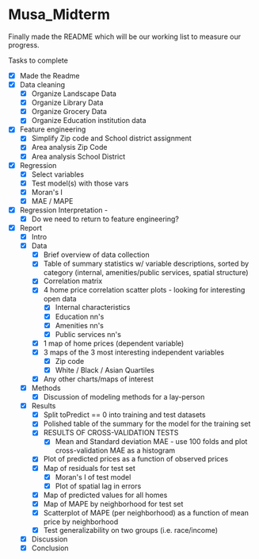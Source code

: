 # Musa_Midterm

Finally made the README which will be our working list to measure our progress. 

Tasks to complete
- [X] Made the Readme
- [X] Data cleaning
  - [X] Organize Landscape Data
  - [X] Organize Library Data
  - [X] Organize Grocery Data
  - [X] Organize Education institution data  
- [X] Feature engineering
  - [X] Simplify Zip code and School district assignment 
  - [X] Area analysis Zip Code
  - [X] Area analysis School District
- [X] Regression
  - [X] Select variables
  - [X] Test model(s) with those vars
  - [X] Moran's I
  - [X] MAE / MAPE
- [X] Regression Interpretation -
  - [X] Do we need to return to feature engineering?
- [X] Report
  - [X] Intro
  - [X] Data
	- [X] Brief overview of data collection
	- [X] Table of summary statistics w/ variable descriptions, sorted by category (internal, amenities/public services, spatial structure)
	- [X] Correlation matrix
	- [X] 4 home price correlation scatter plots - looking for interesting open data
		- [X] Internal characteristics
		- [X] Education nn's
		- [X] Amenities nn's
		- [X] Public services nn's
	- [X] 1 map of home prices (dependent variable)
	- [X] 3 maps of the 3 most interesting independent variables
		- [X] Zip code
		- [X] White / Black / Asian Quartiles
	- [X] Any other charts/maps of interest
  - [X] Methods
	- [X] Discussion of modeling methods for a lay-person
  - [X] Results
	- [X] Split toPredict == 0 into training and test datasets
	- [X] Polished table of the summary for the model for the training set
	- [X] RESULTS OF CROSS-VALIDATION TESTS 
		- [X] Mean and Standard deviation MAE - use 100 folds and plot cross-validation MAE as a histogram
	- [X] Plot of predicted prices as a function of observed prices
	- [X] Map of residuals for test set
		- [X] Moran's I of test model
		- [X] Plot of spatial lag in errors
	- [X] Map of predicted values for all homes
	- [X] Map of MAPE by neighborhood for test set
	- [X] Scatterplot of MAPE (per neighborhood) as a function of mean price by neighborhood
	- [X] Test generalizability on two groups (i.e. race/income)
  - [X] Discussion
  - [X] Conclusion